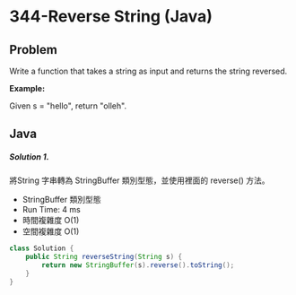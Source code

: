 # 344-Reverse String (Java)

## Problem

Write a function that takes a string as input and returns the string reversed.

**Example:**

Given s = "hello", return "olleh".

## Java

##### Solution 1.

將String 字串轉為 StringBuffer 類別型態，並使用裡面的 reverse() 方法。

- StringBuffer 類別型態
- Run Time: 4 ms
- 時間複雜度 O(1)
- 空間複雜度 O(1)

```java
class Solution {
    public String reverseString(String s) {
        return new StringBuffer(s).reverse().toString();
    }
}
```
